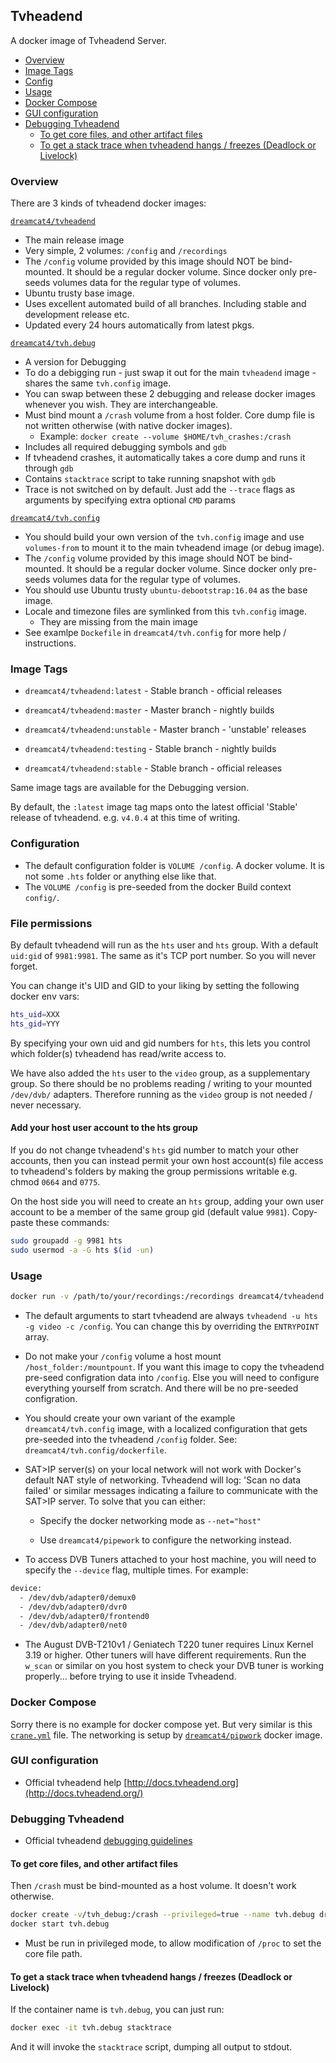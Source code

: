## Tvheadend

A docker image of Tvheadend Server.

<!-- START doctoc generated TOC please keep comment here to allow auto update -->
<!-- DON'T EDIT THIS SECTION, INSTEAD RE-RUN doctoc TO UPDATE -->
 

- [Overview](#overview)
- [Image Tags](#image-tags)
- [Config](#config)
- [Usage](#usage)
- [Docker Compose](#docker-compose)
- [GUI configuration](#gui-configuration)
- [Debugging Tvheadend](#debugging-tvheadend)
  - [To get core files, and other artifact files](#to-get-core-files-and-other-artifact-files)
  - [To get a stack trace when tvheadend hangs / freezes (Deadlock or Livelock)](#to-get-a-stack-trace-when-tvheadend-hangs--freezes-deadlock-or-livelock)

<!-- END doctoc generated TOC please keep comment here to allow auto update -->

### Overview

There are 3 kinds of tvheadend docker images:

[`dreamcat4/tvheadend`](https://registry.hub.docker.com/u/dreamcat4/tvheadend)

  * The main release image
  * Very simple, 2 volumes: `/config` and `/recordings`
  * The `/config` volume provided by this image should NOT be bind-mounted. It should be a regular docker volume. Since docker only pre-seeds volumes data for the regular type of volumes.
  * Ubuntu trusty base image.
  * Uses excellent automated build of all branches. Including stable and development release etc.
  * Updated every 24 hours automatically from latest pkgs.

[`dreamcat4/tvh.debug`](https://registry.hub.docker.com/u/dreamcat4/tvh.debug)

  * A version for Debugging
  * To do a debigging run - just swap it out for the main `tvheadend` image - shares the same `tvh.config` image.
  * You can swap between these 2 debugging and release docker images whenever you wish. They are interchangeable.
  * Must bind mount a `/crash` volume from a host folder. Core dump file is not written otherwise (with native docker images).
    * Example: `docker create --volume $HOME/tvh_crashes:/crash`
  * Includes all required debugging symbols and `gdb`
  * If tvheadend crashes, it automatically takes a core dump and runs it through `gdb`
  * Contains `stacktrace` script to take running snapshot with `gdb`
  * Trace is not switched on by default. Just add the `--trace` flags as arguments by specifying extra optional `CMD` params

[`dreamcat4/tvh.config`](https://registry.hub.docker.com/u/dreamcat4/tvh.config)

  * You should build your own version of the `tvh.config` image and use `volumes-from` to mount it to the main tvheadend image (or debug image).
  * The `/config` volume provided by this image should NOT be bind-mounted. It should be a regular docker volume. Since docker only pre-seeds volumes data for the regular type of volumes.
  * You should use Ubuntu trusty `ubuntu-debootstrap:16.04` as the base image.
  * Locale and timezone files are symlinked from this `tvh.config` image.
    * They are missing from the main image
  * See examlpe `Dockefile` in `dreamcat4/tvh.config` for more help / instructions.

### Image Tags

* `dreamcat4/tvheadend:latest` - Stable branch - official releases

* `dreamcat4/tvheadend:master` - Master branch - nightly builds

* `dreamcat4/tvheadend:unstable` - Master branch - 'unstable' releases

* `dreamcat4/tvheadend:testing` - Stable branch - nightly builds

* `dreamcat4/tvheadend:stable` - Stable branch - official releases

Same image tags are available for the Debugging version.

By default, the `:latest` image tag maps onto the latest official 'Stable' release of tvheadend. e.g. `v4.0.4` at this time of writing.

### Configuration

* The default configuration folder is `VOLUME /config`. A docker volume. It is not some `.hts` folder or anything else like that.
* The `VOLUME /config` is pre-seeded from the docker Build context `config/`.

### File permissions

By default tvheadend will run as the `hts` user and `hts` group. With a default `uid:gid` of `9981:9981`. The same as it's TCP port number. So you will never forget.

You can change it's UID and GID to your liking by setting the following docker env vars:

```sh
hts_uid=XXX
hts_gid=YYY
```

By specifying your own uid and gid numbers for `hts`, this lets you control which folder(s) tvheadend has read/write access to.

We have also added the `hts` user to the `video` group, as a supplementary group. So there should be no problems reading / writing to your mounted `/dev/dvb/` adapters. Therefore running as the `video` group is not needed / never necessary.

#### Add your host user account to the hts group

If you do not change tvheadend's `hts` gid number to match your other accounts, then you can instead permit your own host account(s) file access to tvheadend's folders by making the group permissions writable e.g. chmod `0664` and `0775`.

On the host side you will need to create an `hts` group, adding your own user account to be a member of the same group gid (default value `9981`). Copy-paste these commands:

```sh
sudo groupadd -g 9981 hts
sudo usermod -a -G hts $(id -un)
```

### Usage

```sh
docker run -v /path/to/your/recordings:/recordings dreamcat4/tvheadend [extra tvheadend args...]
```

* The default arguments to start tvheadend are always `tvheadend -u hts -g video -c /config`. You can change this by overriding the `ENTRYPOINT` array.

* Do not make your `/config` volume a host mount `/host_folder:/mountpount`. If you want this image to copy the tvheadend pre-seed configration data into `/config`. Else you will need to configure everything yourself from scratch. And there will be no pre-seeded configration.

* You should create your own variant of the example `dreamcat4/tvh.config` image, with a localized configuration that gets pre-seeded into the tvheadend `/config` folder. See: `dreamcat4/tvh.config/dockerfile`.

* SAT>IP server(s) on your local network will not work with Docker's default NAT style of networking. Tvheadend will log: 'Scan no data failed' or similar messages indicating a failure to communicate with the SAT>IP server. To solve that you can either:

  * Specify the docker networking mode as `--net="host"`

  * Use `dreamcat4/pipework` to configure the networking instead.

* To access DVB Tuners attached to your host machine, you will need to specify the `--device` flag, multiple times. For example:

```sh
device:
  - /dev/dvb/adapter0/demux0
  - /dev/dvb/adapter0/dvr0
  - /dev/dvb/adapter0/frontend0
  - /dev/dvb/adapter0/net0
```

* The August DVB-T210v1 / Geniatech T220 tuner requires Linux Kernel 3.19 or higher. Other tuners will have different requirements. Run the `w_scan` or similar on you host system to check your DVB tuner is working properly... before trying to use it inside Tvheadend.

### Docker Compose

Sorry there is no example for docker compose yet. But very similar is this [`crane.yml`](https://github.com/dreamcat4/docker-images/blob/master/tvh/example-crane.yml) file. The networking is setup by [`dreamcat4/pipwork`](https://github.com/dreamcat4/docker-images/tree/master/pipework) docker image.

### GUI configuration

* Official tvheadend help [http://docs.tvheadend.org](http://docs.tvheadend.org/)

### Debugging Tvheadend

* Official tvheadend [debugging guidelines](https://tvheadend.org/projects/tvheadend/wiki/Debugging)

#### To get core files, and other artifact files

Then `/crash` must be bind-mounted as a host volume. It doesn't work otherwise.

```sh
docker create -v/tvh_debug:/crash --privileged=true --name tvh.debug dreamcat4/tvh.debug --abort
docker start tvh.debug
```


* Must be run in privileged mode, to allow modification of `/proc` to set the core file path.

#### To get a stack trace when tvheadend hangs / freezes (Deadlock or Livelock)

If the container name is `tvh.debug`, you can just run:

```sh
docker exec -it tvh.debug stacktrace
```

And it will invoke the `stacktrace` script, dumping all output to stdout.



